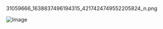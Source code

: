 31059666_1638837496194315_4217424749552205824_n.png

![Image](https://raw.githubusercontent.com/pandasa/EnvironmentSetup/blob/master/31059666_1638837496194315_4217424749552205824_n.png)